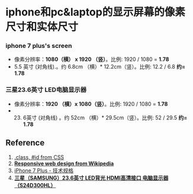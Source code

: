 # iphone和pc&laptop的显示屏幕的像素尺寸和实体尺寸

### iphone 7 plus's screen

-  像素分辨率：**1080（横） x 1920 （竖）**。比例: 1920 / 1080 = **1.78**
- 5.5 英寸 (对角线).。约 6.8cm （横）* 12.2cm（竖）。比例: 12.2 / 6.8 **约= 1.78**

###  三星23.6英寸 LED电脑显示器

-  像素分辨率：**1920 （横）x 1080（竖）**。比例: 1920 / 1080 = **1.78**
- 23. 6英寸 (对角线) 。约 52cm （横）* 29.5cm（竖）。比例: 52 / 29.5 **约= 1.78**

## Reference

1. [.class, #id from CSS](https://en.wikipedia.org/wiki/CSS)
2. [**Responsive web design from Wikipedia**](https://en.wikipedia.org/wiki/Responsive_web_design)
3. [iPhone 7 Plus - 技术规格](https://support.apple.com/kb/SP744?locale=zh_CN)
4. [**三星（SAMSUNG）23.6英寸 LED背光 HDMI高清接口 电脑显示器（S24D300HL）**](https://item.jd.com/1342061.html?cu=true&utm_source=c.duomai.com&utm_medium=tuiguang&utm_campaign=t_16282_118973163&utm_term=232ae16f9bce4968b7379604807ef64b#crumb-wrap)